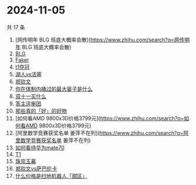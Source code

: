 # 2024-11-05

共 17 条

<!-- BEGIN ZHIHUSEARCH -->
<!-- 最后更新时间 Tue Nov 05 2024 19:11:09 GMT+0800 (China Standard Time) -->
1. [网传明年 BLG 班底大概率会散](https://www.zhihu.com/search?q=网传明年 BLG 班底大概率会散)
1. [BLG](https://www.zhihu.com/search?q=BLG)
1. [Faker](https://www.zhihu.com/search?q=Faker)
1. [t1夺冠](https://www.zhihu.com/search?q=t1夺冠)
1. [湖人vs活塞](https://www.zhihu.com/search?q=湖人vs活塞)
1. [郑钦文](https://www.zhihu.com/search?q=郑钦文)
1. [你在体制内捅过的最大篓子是什么](https://www.zhihu.com/search?q=你在体制内捅过的最大篓子是什么)
1. [双十一买什么](https://www.zhihu.com/search?q=双十一买什么)
1. [答主评审团](https://www.zhihu.com/search?q=答主评审团)
1. [那些真的「好」的好物](https://www.zhihu.com/search?q=那些真的「好」的好物)
1. [如何看AMD 9800x3D价格3799元](https://www.zhihu.com/search?q=如何看AMD 9800x3D价格3799元)
1. [阿里数学竞赛获奖名单 姜萍不在列](https://www.zhihu.com/search?q=阿里数学竞赛获奖名单 姜萍不在列)
1. [如何看待华为mate70](https://www.zhihu.com/search?q=如何看待华为mate70)
1. [T1](https://www.zhihu.com/search?q=T1)
1. [珠帘玉幕](https://www.zhihu.com/search?q=珠帘玉幕)
1. [郑钦文vs萨巴伦卡](https://www.zhihu.com/search?q=郑钦文vs萨巴伦卡)
1. [什么价格是扫地机器人「甜区」](https://www.zhihu.com/search?q=什么价格是扫地机器人「甜区」)
<!-- END ZHIHUSEARCH -->
